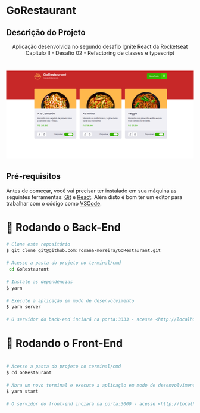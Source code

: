 # GoRestaurant

<h2>Descrição do Projeto</h2>
<p align="center">
Aplicação desenvolvida no segundo desafio Ignite React da Rocketseat Capítulo II - Desafio 02 - Refactoring de classes e typescript

</p>

<h1 align="center">
  <img alt="logo" title="#logo" src="./git/git.png" />
</h1>
<h2>Pré-requisitos</h2>

Antes de começar, você vai precisar ter instalado em sua máquina as seguintes ferramentas:
[Git](https://git-scm.com) e [React](https://pt-br.reactjs.org/).
Além disto é bom ter um editor para trabalhar com o código como [VSCode](https://code.visualstudio.com/).

# 🎲 Rodando o Back-End

```bash
# Clone este repositório
$ git clone git@github.com:rosana-moreira/GoRestaurant.git

# Acesse a pasta do projeto no terminal/cmd
 cd GoRestaurant

# Instale as dependências
$ yarn

# Execute a aplicação em modo de desenvolvimento
$ yarn server

# O servidor do back-end inciará na porta:3333 - acesse <http://localhost:3333>

```

# 🎲 Rodando o Front-End

```bash

# Acesse a pasta do projeto no terminal/cmd
$ cd GoRestaurant

# Abra um novo terminal e execute a aplicação em modo de desenvolvimento
$ yarn start

# O servidor do front-end inciará na porta:3000 - acesse <http://localhost:3000>
```
